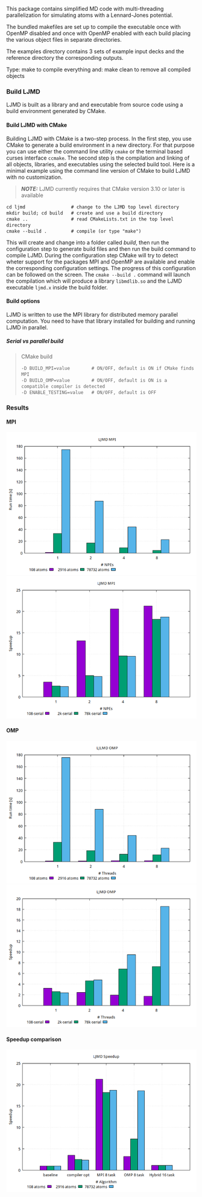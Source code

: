 This package contains simplified MD code with multi-threading
parallelization for simulating atoms with a Lennard-Jones potential.

The bundled makefiles are set up to compile the executable once
with OpenMP disabled and once with OpenMP enabled with each build
placing the various object files in separate directories.

The examples directory contains 3 sets of example input decks
and the reference directory the corresponding outputs.

Type: make
to compile everything and: make clean
to remove all compiled objects



### Build LJMD

LJMD is built as a library and and executable from source code using a build
environment generated by CMake.

#### Build LJMD with CMake

Building LJMD with CMake is a two-step process. In the first step, you use
CMake to generate a build environment in a new directory. For that purpose you
can use either the command line utility `cmake` or the terminal based curses
interface `ccmake`. The second step is the compilation and linking of all
objects, libraries, and executables using the selected build tool. Here is a
minimal example using the command line version of CMake to build LJMD with no
customization.

> **_NOTE:_**  LJMD currently requires that CMake version 3.10 or later is
> available

```shell
cd ljmd                 # change to the LJMD top level directory
mkdir build; cd build   # create and use a build directory
cmake ..                # read CMakeLists.txt in the top level directory
cmake --build .         # compile (or type "make")
```

This will create and change into a folder called *build*, then run the
configuration step to generate build files and then run the build command to
compile LJMD. During the configuration step CMake will try to detect wheter
support for the packages MPI and OpenMP are available and enable the
corresponding configuration settings. The progress of this configuration can be
followed on the screen. The `cmake --build .` command will launch the
compilation which will produce a library `libmdlib.so` and the LJMD executable
`ljmd.x` inside the build folder.

#### Build options
LJMD is written to use the MPI library for distributed memory parallel
computation. You need to have that library installed for building and running
LJMD in parallel.

##### Serial vs parallel build

> CMake build
> ```shell
> -D BUILD_MPI=value        # ON/OFF, default is ON if CMake finds MPI
> -D BUILD_OMP=value        # ON/OFF, default is ON is a compatible compiler is detected
> -D ENABLE_TESTING=value   # ON/OFF, default is OFF
> ```

### Results

#### MPI

![](./report/fig/runtime-mpi.png)
![](./report/fig/speedup-mpi.png)

#### OMP

![](./report/fig/runtime-omp.png)
![](./report/fig/speedup-omp.png)

#### Speedup comparison

![](./report/fig/speedup-comparison.png)

